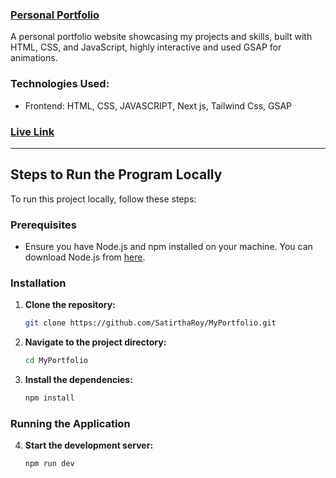 ### [Personal Portfolio](https://github.com/SatirthaRoy/MyPortfolio)
A personal portfolio website showcasing my projects and skills, built with HTML, CSS, and JavaScript, highly interactive and used GSAP for animations.
### Technologies Used:
- Frontend: HTML, CSS, JAVASCRIPT, Next js, Tailwind Css, GSAP
### [Live Link](https://satirtha-roy.netlify.app/)

 ---

## Steps to Run the Program Locally

To run this project locally, follow these steps:

### Prerequisites

- Ensure you have Node.js and npm installed on your machine. You can download Node.js from [here](https://nodejs.org/).

### Installation

1. **Clone the repository:**

    ```bash
    git clone https://github.com/SatirthaRoy/MyPortfolio.git
    ```

2. **Navigate to the project directory:**

    ```bash
    cd MyPortfolio
    ```

3. **Install the dependencies:**

    ```bash
    npm install
    ```

### Running the Application

4. **Start the development server:**

    ```bash
    npm run dev
    ```
